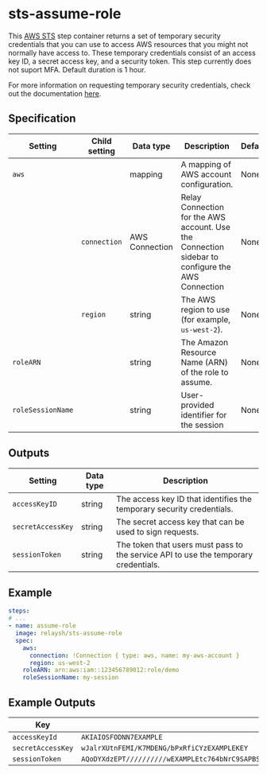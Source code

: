 # sts-assume-role

This [AWS STS](https://docs.aws.amazon.com/STS/latest/APIReference/welcome.html) step container returns a set of temporary security credentials that you can use to access AWS resources that you might not normally have access to. These temporary credentials consist of an access key ID, a secret access key, and a security token. This step currently does not suport MFA. Default duration is 1 hour. 

For more information on requesting temporary security credentials, check out the 
documentation [here](https://docs.aws.amazon.com/IAM/latest/UserGuide/id_credentials_temp_request.html#stsapi_comparison).   

## Specification

| Setting | Child setting | Data type | Description | Default | Required |
|---------|---------------|-----------|-------------|---------|----------|
| `aws` || mapping | A mapping of AWS account configuration. | None | True |
|| `connection` | AWS Connection | Relay Connection for the AWS account. Use the Connection sidebar to configure the AWS Connection | None | True |
|| `region` | string | The AWS region to use (for example, `us-west-2`). | None | True |
| `roleARN` || string | The Amazon Resource Name (ARN) of the role to assume. | None | True | 
| `roleSessionName` || string | User-provided identifier for the session | None | True | 

## Outputs

| Setting | Data type | Description | 
|---------|-----------|-------------|
| `accessKeyID` | string | The access key ID that identifies the temporary security credentials. |
| `secretAccessKey` | string | The secret access key that can be used to sign requests. |
| `sessionToken` | string | The token that users must pass to the service API to use the temporary credentials. |


## Example

```yaml
steps:
# ...
- name: assume-role
  image: relaysh/sts-assume-role
  spec:
    aws:
      connection: !Connection { type: aws, name: my-aws-account }
      region: us-west-2
    roleARN: arn:aws:iam::123456789012:role/demo
    roleSessionName: my-session
```

## Example Outputs
| Key | Value | 
|-----|-------|
| `accessKeyId` | `AKIAIOSFODNN7EXAMPLE` |
| `secretAccessKey` | `wJalrXUtnFEMI/K7MDENG/bPxRfiCYzEXAMPLEKEY` |
| `sessionToken` | `AQoDYXdzEPT//////////wEXAMPLEtc764bNrC9SAPBSM22wDOk4x4HIZ8j4FZTwdQWLWsKWHGBuFqwAeMicRXmxfpSPfIeoIYRqTflfKD8YUuwthAx7mSEI/qkPpKPi/kMcGdQrmGdeehM4IC1NtBmUpp2wUE8phUZampKsburEDy0KPkyQDYwT7WZ0wq5VSXDvp75YU9HFvlRd8Tx6q6fE8YQcHNVXAkiY9q6d+xo0rKwT38xVqr7ZD0u0iPPkUL64lIZbqBAz+scqKmlzm8FDrypNC9Yjc8fPOLn9FX9KSYvKTr4rvx3iSIlTJabIQwj2ICCR/oLxBA==` |